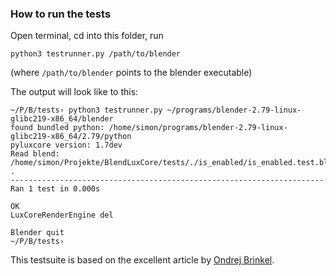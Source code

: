 ### How to run the tests

Open terminal, cd into this folder, run
```
python3 testrunner.py /path/to/blender
```
(where `/path/to/blender` points to the blender executable)

The output will look like to this:
```
~/P/B/tests› python3 testrunner.py ~/programs/blender-2.79-linux-glibc219-x86_64/blender
found bundled python: /home/simon/programs/blender-2.79-linux-glibc219-x86_64/2.79/python
pyluxcore version: 1.7dev
Read blend: /home/simon/Projekte/BlendLuxCore/tests/./is_enabled/is_enabled.test.blend
.
----------------------------------------------------------------------
Ran 1 test in 0.000s

OK
LuxCoreRenderEngine del

Blender quit
~/P/B/tests›
```

This testsuite is based on the excellent article by [Ondrej Brinkel](https://anzui.de/en/blog/2015-05-21/).